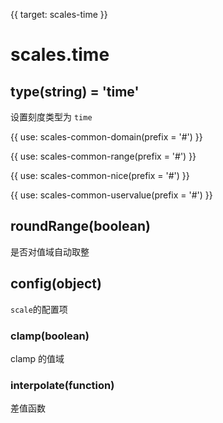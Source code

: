 {{ target: scales-time }}

# scales.time

## type(string) = 'time'

设置刻度类型为 `time`

{{ use: scales-common-domain(prefix = '#') }}

{{ use: scales-common-range(prefix = '#') }}

{{ use: scales-common-nice(prefix = '#') }}

{{ use: scales-common-uservalue(prefix = '#') }}

## roundRange(boolean)

是否对值域自动取整

## config(object)

`scale`的配置项

### clamp(boolean)

clamp 的值域

### interpolate(function)

差值函数

